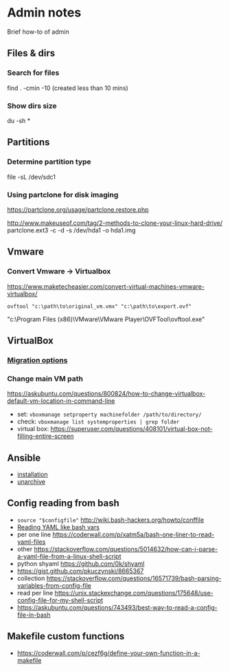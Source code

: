 # Admin notes

Brief how-to of admin

## Files & dirs

### Search for files

find . -cmin -10 (created less than 10 mins)

### Show dirs size

du -sh *

## Partitions


### Determine partition type

 file -sL /dev/sdc1


### Using partclone for disk imaging

https://partclone.org/usage/partclone.restore.php

http://www.makeuseof.com/tag/2-methods-to-clone-your-linux-hard-drive/
partclone.ext3 -c -d -s /dev/hda1 -o hda1.img


## Vmware 

### Convert Vmware -> Virtualbox

https://www.maketecheasier.com/convert-virtual-machines-vmware-virtualbox/

`ovftool "c:\path\to\original_vm.vmx" "c:\path\to\export.ovf"`

"c:\Program Files (x86)\VMware\VMware Player\OVFTool\ovftool.exe"

## VirtualBox

### [Migration options](https://superuser.com/questions/633431/whats-the-recommended-way-to-move-a-virtualbox-vm-to-another-computer)

### Change main VM path

https://askubuntu.com/questions/800824/how-to-change-virtualbox-default-vm-location-in-command-line
- set: `vboxmanage setproperty machinefolder /path/to/directory/`
- check: `vboxmanage list systemproperties | grep folder`
- virtual box: https://superuser.com/questions/408101/virtual-box-not-filling-entire-screen

## Ansible

- [installation](http://docs.ansible.com/ansible/latest/intro_installation.html)
- [unarchive](http://docs.ansible.com/ansible/latest/unarchive_module.html#examples)


## Config reading from bash

- `source "$configfile"` http://wiki.bash-hackers.org/howto/conffile
- [Reading YAML like bash vars](https://medium.com/@mike.reider/handle-bash-config-file-variables-like-a-pro-957dc9a838ed)
 - per one line https://coderwall.com/p/xatm5a/bash-one-liner-to-read-yaml-files
 - other https://stackoverflow.com/questions/5014632/how-can-i-parse-a-yaml-file-from-a-linux-shell-script
 - python shyaml https://github.com/0k/shyaml
 - https://gist.github.com/pkuczynski/8665367
 - collection https://stackoverflow.com/questions/16571739/bash-parsing-variables-from-config-file
 - read per line https://unix.stackexchange.com/questions/175648/use-config-file-for-my-shell-script
 - https://askubuntu.com/questions/743493/best-way-to-read-a-config-file-in-bash
 
## Makefile custom functions

- https://coderwall.com/p/cezf6g/define-your-own-function-in-a-makefile

